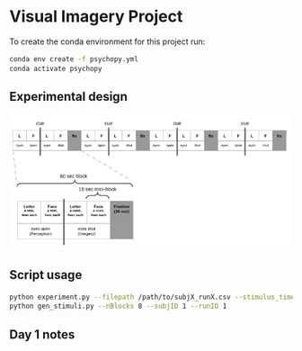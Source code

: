 # Visual Imagery Project

To create the conda environment for this project run:
```bash
conda env create -f psychopy.yml
conda activate psychopy
```

## Experimental design
![image](design.png)

## Script usage
```bash
python experiment.py --filepath /path/to/subjX_runX.csv --stimulus_time 3.0 -delay_time 8.0
python gen_stimuli.py --nBlocks 8 --subjID 1 --runID 1
```

## Day 1 notes
```bash
```
